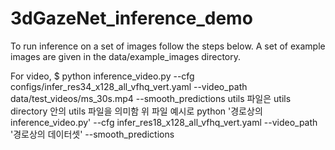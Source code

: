 # 3dGazeNet_inference_demo

To run inference on a set of images follow the steps below. A set of example images are given in the data/example_images directory.

For video, 
$ python inference_video.py --cfg configs/infer_res34_x128_all_vfhq_vert.yaml 
                            --video_path data/test_videos/ms_30s.mp4 
                            --smooth_predictions
utils 파일은 utils directory 안의 utils 파일을 의미함
위 파일 예시로 python '경로상의 inference_video.py' --cfg infer_res18_x128_all_vfhq_vert.yaml --video_path '경로상의 데이터셋' --smooth_predictions
